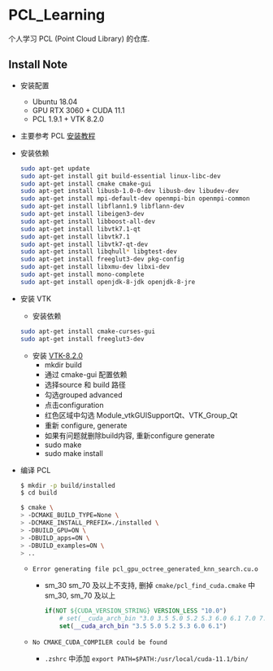 # PCL_Learning

个人学习 PCL (Point Cloud Library) 的仓库.



## Install Note

-   安装配置
    -   Ubuntu 18.04
    -   GPU RTX 3060 + CUDA 11.1
    -   PCL 1.9.1 + VTK 8.2.0


-   主要参考 PCL [安装教程](https://blog.csdn.net/qq_42257666/article/details/124574029)

-   安装依赖

    ```bash
    sudo apt-get update  
    sudo apt-get install git build-essential linux-libc-dev
    sudo apt-get install cmake cmake-gui
    sudo apt-get install libusb-1.0-0-dev libusb-dev libudev-dev
    sudo apt-get install mpi-default-dev openmpi-bin openmpi-common
    sudo apt-get install libflann1.9 libflann-dev
    sudo apt-get install libeigen3-dev 
    sudo apt-get install libboost-all-dev
    sudo apt-get install libvtk7.1-qt
    sudo apt-get install libvtk7.1
    sudo apt-get install libvtk7-qt-dev
    sudo apt-get install libqhull* libgtest-dev
    sudo apt-get install freeglut3-dev pkg-config
    sudo apt-get install libxmu-dev libxi-dev
    sudo apt-get install mono-complete
    sudo apt-get install openjdk-8-jdk openjdk-8-jre
    ```

-   安装 VTK

    -   安装依赖

    ```bash
    sudo apt-get install cmake-curses-gui
    sudo apt-get install freeglut3-dev
    ```

    -   安装 [VTK-8.2.0](https://vtk.org/download/) 
        -   mkdir build
        -   通过 cmake-gui 配置依赖
        -   选择source 和 build 路径
        -   勾选grouped advanced
        -   点击configuration 
        -   红色区域中勾选 Module_vtkGUISupportQt、VTK_Group_Qt
        -   重新 configure, generate
        -   如果有问题就删除build内容, 重新configure generate
        -   sudo make
        -   sudo make install

    

-   编译 PCL

    ```bash
    $ mkdir -p build/installed
    $ cd build
    
    $ cmake \
    > -DCMAKE_BUILD_TYPE=None \
    > -DCMAKE_INSTALL_PREFIX=./installed \
    > -DBUILD_GPU=ON \
    > -DBUILD_apps=ON \
    > -DBUILD_examples=ON \
    > ..   
    ```

    

    -   `Error generating file pcl_gpu_octree_generated_knn_search.cu.o`

        -   sm_30 sm_70 及以上不支持, 删掉 `cmake/pcl_find_cuda.cmake` 中sm_30, sm_70 及以上

            ```cmake
            if(NOT ${CUDA_VERSION_STRING} VERSION_LESS "10.0")
            	# set(__cuda_arch_bin "3.0 3.5 5.0 5.2 5.3 6.0 6.1 7.0 7.2 7.5")
            	set(__cuda_arch_bin "3.5 5.0 5.2 5.3 6.0 6.1")
            ```

            

    -   `No CMAKE_CUDA_COMPILER could be found`

        -   `.zshrc` 中添加 `export PATH=$PATH:/usr/local/cuda-11.1/bin/`


